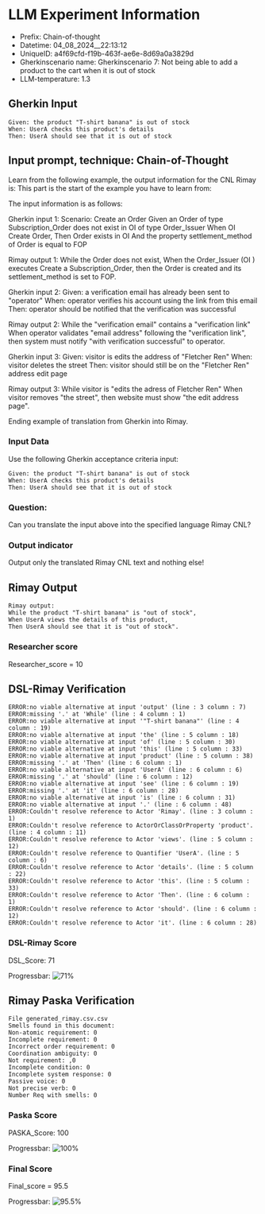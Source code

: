 

# LLM Experiment Information
* Prefix:   Chain-of-thought
* Datetime: 04_08_2024__22:13:12
* UniqueID: a4f69cfd-f19b-463f-ae6e-8d69a0a3829d
* Gherkinscenario name: Gherkinscenario 7: Not being able to add a product to the cart when it is out of stock
* LLM-temperature: 1.3

        

## Gherkin Input
```
Given: the product "T-shirt banana" is out of stock
When: UserA checks this product's details
Then: UserA should see that it is out of stock
```
    



## Input prompt, technique: Chain-of-Thought


Learn from the following example, the output information for the CNL Rimay is: 
This part is the start of the example you have to learn from:

The input information is as follows: 

Gherkin input 1:
Scenario: Create an Order
Given an Order of type Subscription_Order does not exist in OI of type Order_Issuer 
When OI Create Order, 
Then Order exists in OI 
And the property settlement_method of Order is equal to FOP


Rimay output 1:
While the Order does not exist, 
When the Order_Issuer (OI ) executes Create a Subscription_Order, 
then the Order is created and its settlement_method is set to FOP.


Gherkin input 2:
Given: a verification email has already been sent to "operator"
When: operator verifies his account using the link from this email
Then: operator should be notified that the verification was successful

Rimay output 2:
While the "verification email" contains a "verification link" 
When operator validates "email address" following the "verification link", 
then system must notify "with verification successful" to operator.  
 

Gherkin input 3: 
Given: visitor is edits the address of "Fletcher Ren"
When: visitor deletes the street
Then: visitor should still be on the "Fletcher Ren" address edit page


Rimay output 3:
While visitor is "edits the adress of Fletcher Ren" 
When visitor removes "the street", 
then website must show "the edit address page".


Ending example of translation from Gherkin into Rimay.


        

### Input Data
Use the following Gherkin acceptance criteria input: 
```
Given: the product "T-shirt banana" is out of stock
When: UserA checks this product's details
Then: UserA should see that it is out of stock
```

### Question:
Can you translate the input above into the specified language Rimay CNL?

### Output indicator
Output only the translated Rimay CNL text and nothing else!


## Rimay Output
```
Rimay output:
While the product "T-shirt banana" is "out of stock",
When UserA views the details of this product,
Then UserA should see that it is "out of stock".
``` 
            

### Researcher score
Researcher_score = 10




## DSL-Rimay Verification
```
ERROR:no viable alternative at input 'output' (line : 3 column : 7)
ERROR:missing '.' at 'While' (line : 4 column : 1)
ERROR:no viable alternative at input '"T-shirt banana"' (line : 4 column : 19)
ERROR:no viable alternative at input 'the' (line : 5 column : 18)
ERROR:no viable alternative at input 'of' (line : 5 column : 30)
ERROR:no viable alternative at input 'this' (line : 5 column : 33)
ERROR:no viable alternative at input 'product' (line : 5 column : 38)
ERROR:missing '.' at 'Then' (line : 6 column : 1)
ERROR:no viable alternative at input 'UserA' (line : 6 column : 6)
ERROR:missing '.' at 'should' (line : 6 column : 12)
ERROR:no viable alternative at input 'see' (line : 6 column : 19)
ERROR:missing '.' at 'it' (line : 6 column : 28)
ERROR:no viable alternative at input 'is' (line : 6 column : 31)
ERROR:no viable alternative at input '.' (line : 6 column : 48)
ERROR:Couldn't resolve reference to Actor 'Rimay'. (line : 3 column : 1)
ERROR:Couldn't resolve reference to ActorOrClassOrProperty 'product'. (line : 4 column : 11)
ERROR:Couldn't resolve reference to Actor 'views'. (line : 5 column : 12)
ERROR:Couldn't resolve reference to Quantifier 'UserA'. (line : 5 column : 6)
ERROR:Couldn't resolve reference to Actor 'details'. (line : 5 column : 22)
ERROR:Couldn't resolve reference to Actor 'this'. (line : 5 column : 33)
ERROR:Couldn't resolve reference to Actor 'Then'. (line : 6 column : 1)
ERROR:Couldn't resolve reference to Actor 'should'. (line : 6 column : 12)
ERROR:Couldn't resolve reference to Actor 'it'. (line : 6 column : 28)

```
### DSL-Rimay Score
DSL_Score: 71

Progressbar: ![71%](https://progress-bar.dev/71)

            


## Rimay Paska Verification
```
File generated_rimay.csv.csv
Smells found in this document: 
Non-atomic requirement: 0
Incomplete requirement: 0
Incorrect order requirement: 0
Coordination ambiguity: 0
Not requirement: ,0
Incomplete condition: 0
Incomplete system response: 0
Passive voice: 0
Not precise verb: 0
Number Req with smells: 0

```
### Paska Score
PASKA_Score: 100

Progressbar: ![100%](https://progress-bar.dev/100)

            

### Final Score
Final_score = 95.5

Progressbar: ![95.5%](https://progress-bar.dev/95.5)

